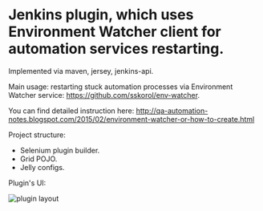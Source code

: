 Jenkins plugin, which uses Environment Watcher client for automation services restarting.
======

Implemented via maven, jersey, jenkins-api.

Main usage: restarting stuck automation processes via Environment Watcher service: https://github.com/sskorol/env-watcher.

You can find detailed instruction here: http://qa-automation-notes.blogspot.com/2015/02/environment-watcher-or-how-to-create.html

Project structure:

 - Selenium plugin builder.
 - Grid POJO.
 - Jelly configs.

Plugin's UI:

![plugin layout](http://4.bp.blogspot.com/-oJnPuDPDa8Y/VNfDss647bI/AAAAAAAAAm4/XOQSfj8072U/s1600/utils.png)
